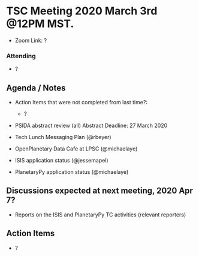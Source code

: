 # TSC Meeting 2020 March 3rd @12PM MST.
- Zoom Link: ?

### Attending
- ?


## Agenda / Notes
- Action Items that were not completed from last time?:
	- ?

- PSIDA abstract review (all) Abstract Deadline: 27 March 2020

- Tech Lunch Messaging Plan (@rbeyer)

- OpenPlanetary Data Cafe at LPSC (@michaelaye)

- ISIS application status (@jessemapel)	

- PlanetaryPy application status (@michaelaye)


## Discussions expected at next meeting, 2020 Apr 7?
- Reports on the ISIS and PlanetaryPy TC activities (relevant reporters)


## Action Items
- ?
